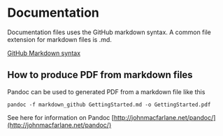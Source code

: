 # Documentation #
Documentation files uses the GitHub markdown syntax. A common file extension for markdown files is .md.


[GitHub Markdown syntax](https://help.github.com/articles/github-flavored-markdown)

## How to produce PDF from markdown files ##

Pandoc can be used to generated PDF from a markdown file like this

    pandoc -f markdown_github GettingStarted.md -o GettingStarted.pdf

See here for information on Pandoc
[http://johnmacfarlane.net/pandoc/](http://johnmacfarlane.net/pandoc/)
